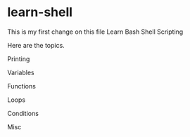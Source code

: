 # learn-shell
This is my first change on this file
Learn Bash Shell Scripting 


Here are the topics.

Printing

Variables

Functions

Loops

Conditions

Misc